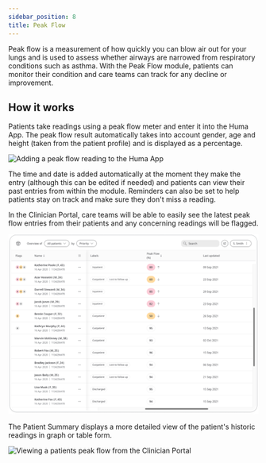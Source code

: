 ```yaml
---
sidebar_position: 8
title: Peak Flow
---
```


Peak flow is a measurement of how quickly you can blow air out for your lungs and is used to assess whether airways are narrowed from respiratory conditions such as asthma. With the Peak Flow module, patients can monitor their condition and care teams can track for any decline or improvement.

## How it works

Patients take readings using a peak flow meter and enter it into the Huma App. The peak flow result automatically takes into account gender, age and height (taken from the patient profile) and is displayed as a percentage.

![Adding a peak flow reading to the Huma App](./assets/peak-flow.png)

The time and date is added automatically at the moment they make the entry (although this can be edited if needed) and patients can view their past entries from within the module. Reminders can also be set to help patients stay on track and make sure they don't miss a reading.

In the Clinician Portal, care teams will be able to easily see the latest peak flow entries from their patients and any concerning readings will be flagged. 

![Viewing a patients peak flow from the Clinician Portal](./assets/cp-patient-list-peak-flow.png)

The Patient Summary displays a more detailed view of the patient's historic readings in graph or table form.

![Viewing a patients peak flow from the Clinician Portal](./assets/cp-module-details-peak-flow.png)
